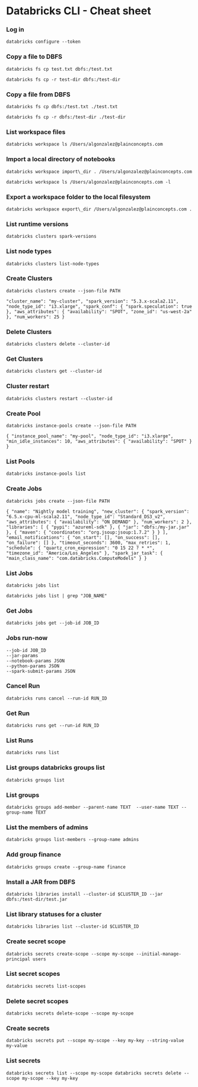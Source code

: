 # Databricks CLI - Cheat sheet

### Log in
```databricks configure --token```

### Copy a file to DBFS 
```databricks fs cp test.txt dbfs:/test.txt```

```databricks fs cp -r test-dir dbfs:/test-dir```

### Copy a file from DBFS
```databricks fs cp dbfs:/test.txt ./test.txt```

```databricks fs cp -r dbfs:/test-dir ./test-dir```

### List workspace files
```databricks workspace ls /Users/algonzalez@plainconcepts.com```

### Import a local directory of notebooks
```databricks workspace import\_dir . /Users/algonzalez@plainconcepts.com```

```databricks workspace ls /Users/algonzalez@plainconcepts.com -l```

### Export a workspace folder to the local filesystem
```databricks workspace export\_dir /Users/algonzalez@plainconcepts.com .```

### List runtime versions
```databricks clusters spark-versions```

### List node types
```databricks clusters list-node-types```

### Create Clusters
```databricks clusters create --json-file PATH```

`"cluster_name": "my-cluster",
  "spark_version": "5.3.x-scala2.11",
  "node_type_id": "i3.xlarge",
  "spark_conf": {
    "spark.speculation": true
  },
  "aws_attributes": {
    "availability": "SPOT",
    "zone_id": "us-west-2a"
  },
  "num_workers": 25
}`

### Delete Clusters
```databricks clusters delete --cluster-id```

### Get Clusters
```databricks clusters get --cluster-id```

### Cluster restart
```databricks clusters restart --cluster-id```

### Create Pool
```databricks instance-pools create --json-file PATH```

`{
  "instance_pool_name": "my-pool",
  "node_type_id": "i3.xlarge",
  "min_idle_instances": 10,
  "aws_attributes": {
    "availability": "SPOT"
  }
}`

### List Pools
```databricks instance-pools list```

### Create Jobs
```databricks jobs create --json-file PATH```

`{
  "name": "Nightly model training",
  "new_cluster": {
    "spark_version": "6.5.x-cpu-ml-scala2.11",
    "node_type_id": "Standard_DS3_v2",
    "aws_attributes": {
      "availability": "ON_DEMAND"
    },
    "num_workers": 2
  },
  "libraries": [
    {
      "pypi": "azureml-sdk"
    },
    {
      "jar": "dbfs:/my-jar.jar"
    },
    {
      "maven": {
        "coordinates": "org.jsoup:jsoup:1.7.2"
      }
    }
  ],
  "email_notifications": {
    "on_start": [],
    "on_success": [],
    "on_failure": []
  },
  "timeout_seconds": 3600,
  "max_retries": 1,
  "schedule": {
    "quartz_cron_expression": "0 15 22 ? * *",
    "timezone_id": "America/Los_Angeles"
  },
  "spark_jar_task": {
    "main_class_name": "com.databricks.ComputeModels"
  }
}`

### List Jobs
```databricks jobs list```

```databricks jobs list | grep "JOB_NAME"```

### Get Jobs
```databricks jobs get --job-id JOB_ID```

### Jobs run-now
```databricks jobs run-now 
--job-id JOB_ID
--jar-params
--notebook-params JSON
--python-params JSON
--spark-submit-params JSON
```

### Cancel Run
```databricks runs cancel --run-id RUN_ID```

### Get Run
```databricks runs get --run-id RUN_ID```

### List Runs
```databricks runs list```

### List groups databricks groups list
```databricks groups list```

### List groups 
```databricks groups add-member --parent-name TEXT  --user-name TEXT --group-name TEXT```

### List the members of admins
```databricks groups list-members --group-name admins```

### Add group finance 
```databricks groups create --group-name finance```

### Install a JAR from DBFS
```databricks libraries install --cluster-id $CLUSTER_ID --jar dbfs:/test-dir/test.jar```

### List library statuses for a cluster
```databricks libraries list --cluster-id $CLUSTER_ID```

### Create secret scope
```databricks secrets create-scope --scope my-scope --initial-manage-principal users```

### List secret scopes
```databricks secrets list-scopes```

### Delete secret scopes
```databricks secrets delete-scope --scope my-scope```

### Create secrets
```databricks secrets put --scope my-scope --key my-key --string-value my-value```

### List secrets
```databricks secrets list --scope my-scope databricks secrets delete --scope my-scope --key my-key```
